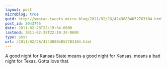 ```yaml
---
layout: post
microblog: true
guid: http://vmstan-tweets.micro.blog/2011/02/28/42438804052783104.html
post_id: 3043745
date: 2011-02-28T22:19:34-0600
lastmod: 2011-02-28T22:19:34-0600
type: post
url: /2011/02/28/42438804052783104.html
---
```

A good night for Kansas State means a good night for Kansas, means a bad night for Texas. Gotta love that.
